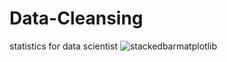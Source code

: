 # Data-Cleansing
statistics for data scientist
![stackedbarmatplotlib](https://github.com/fadillahrahmadaniyah/Data-Cleansing/assets/147982664/ec6e88f9-5dc7-4b0b-85b9-4f15ae917378)
